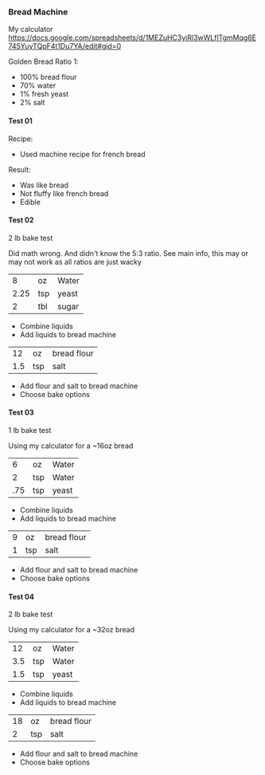 ### Bread Machine 

My calculator
https://docs.google.com/spreadsheets/d/1MEZuHC3yiRl3wWLflTgmMqg6E745YuyTQpF4t1Du7YA/edit#gid=0

Golden Bread Ratio 1:
- 100% bread flour
- 70% water
- 1% fresh yeast
- 2% salt


#### Test 01

Recipe:
- Used machine recipe for french bread

Result:
- Was like bread
- Not fluffy like french bread
- Edible



#### Test 02

2 lb bake test

Did math wrong. 
And didn't know the 5:3 ratio.
See main info, this may or may not work as all ratios are just wacky


||||
|-|-|-|
|8|oz|Water|90 degrees|
|2.25|tsp|yeast||
|2|tbl|sugar||

- Combine liquids
- Add liquids to bread machine

||||
|-|-|-|
|12|oz|bread flour||
|1.5|tsp|salt||

- Add flour and salt to bread machine
- Choose bake options

#### Test 03

1 lb bake test

Using my calculator for a ~16oz bread 

||||
|-|-|-|
|6|oz|Water|90 degrees|
|2|tsp|Water||
|.75|tsp|yeast||

- Combine liquids
- Add liquids to bread machine

||||
|-|-|-|
|9|oz|bread flour||
|1|tsp|salt||

- Add flour and salt to bread machine
- Choose bake options

#### Test 04

2 lb bake test

Using my calculator for a ~32oz bread 

||||
|-|-|-|
|12|oz|Water|90 degrees|
|3.5|tsp|Water||
|1.5|tsp|yeast||

- Combine liquids
- Add liquids to bread machine

||||
|-|-|-|
|18|oz|bread flour||
|2|tsp|salt||

- Add flour and salt to bread machine
- Choose bake options
